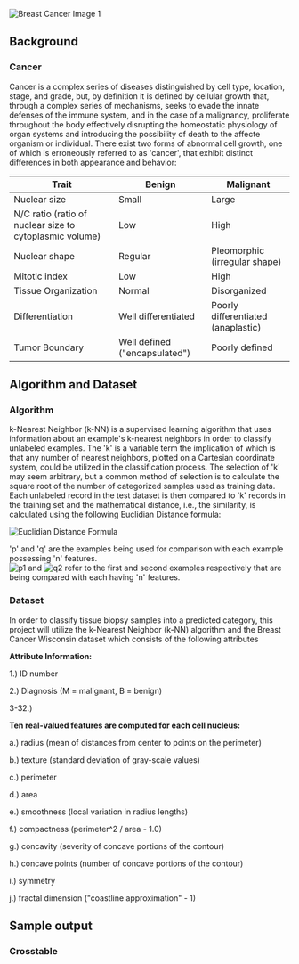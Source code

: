 ![Breast Cancer Image 1](https://github.com/bioprogrammer/images/blob/master/human-breast-cancer-cells.jpg)

## Background
### Cancer
Cancer is a complex series of diseases distinguished by cell type, location, stage, and grade, but, by definition it is defined by cellular growth that, through a complex series of mechanisms, seeks to evade the innate defenses of the immune system, and in the case of a malignancy, proliferate throughout the body effectively disrupting the homeostatic physiology of organ systems and introducing the possibility of death to the affecte organism or individual. There exist two forms of abnormal cell growth, one of which is erroneously referred to as 'cancer', that exhibit distinct differences in both appearance and behavior:

<center>
  
|Trait|Benign|Malignant|
|-----|------|---------|
|Nuclear size|Small|Large|
|N/C ratio (ratio of nuclear size to cytoplasmic volume)|Low|High|
|Nuclear shape|Regular|Pleomorphic (irregular shape)|
|Mitotic index|Low|High|
|Tissue Organization|Normal|Disorganized|
|Differentiation|Well differentiated|Poorly differentiated (anaplastic)|
|Tumor Boundary|Well defined ("encapsulated")|Poorly defined|

</center>

## Algorithm and Dataset
### Algorithm
k-Nearest Neighbor (k-NN) is a supervised learning algorithm that uses information about an example's k-nearest neighbors in order to classify unlabeled examples. The 'k' is a variable term the implication of which is that any number of nearest neighbors, plotted on a Cartesian coordinate system, could be utilized in the classification process. The selection of 'k' may seem arbitrary, but a common method of selection is to calculate the square root of the number of categorized samples used as training data. Each unlabeled record in the test dataset is then compared to 'k' records in the training set and the mathematical distance, i.e., the similarity, is calculated using the following Euclidian Distance formula:

![Euclidian Distance Formula](https://github.com/bioprogrammer/images/blob/master/euclidian_distance.gif)

'p' and 'q' are the examples being used for comparison with each example possessing 'n' features.  
![p1](https://github.com/bioprogrammer/images/blob/master/p1.gif) and ![q2](https://github.com/bioprogrammer/images/blob/master/q1.gif) refer to the first and second examples respectively that are being compared with each having 'n' features. 

### Dataset
In order to classify tissue biopsy samples into a predicted category, this project will utilize the k-Nearest Neighbor (k-NN) algorithm and the Breast Cancer Wisconsin dataset which consists of the following attributes

**Attribute Information:**

1.) ID number

2.) Diagnosis (M = malignant, B = benign)

3-32.)

**Ten real-valued features are computed for each cell nucleus:**

a.) radius (mean of distances from center to points on the perimeter)

b.) texture (standard deviation of gray-scale values)

c.) perimeter

d.) area

e.) smoothness (local variation in radius lengths)

f.) compactness (perimeter^2 / area - 1.0)

g.) concavity (severity of concave portions of the contour)

h.) concave points (number of concave portions of the contour)

i.) symmetry

j.) fractal dimension ("coastline approximation" - 1)

## Sample output
### Crosstable 



